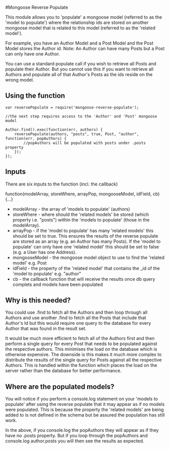 #Mongoose Reverse Populate

This module allows you to 'populate' a mongoose model (referred to as the 'model to populate') where the relationship ids are stored on another mongoose model that is related to this model (referred to as the 'related model').

For example, you have an Author Model and a Post Model and the Post Model stores the Author id.
Note: An Author can have many Posts but a Post can only have one Author.

You can use a standard populate call if you wish to retrieve all Posts and populate their Author. But you cannot use this if you want to retrieve all Authors and populate all of that Author's Posts as the ids reside on the wrong model. 

## Using the function

```
var reversePopulate = require('mongoose-reverse-populate');

//the next step requires access to the 'Author' and 'Post' mongoose model

Author.find().exec(function(err, authors) {
	reversePopulate(authors, "posts", true, Post, "author", function(err, popAuthors) {
		//popAuthors will be populated with posts under .posts property
	});
});

```
## Inputs

There are six inputs to the function (incl. the callback)

function(modelArray, storeWhere, arrayPop, mongooseModel, idField, cb) {...}

* modelArray - the array of 'models to populate' (authors)
* storeWhere - where should the 'related models' be stored (which property i.e. "posts") within the 'models to populate' (those in the modelArray).
* arrayPop - if the 'model to populate' has many 'related models' this should be set to true. This ensures the results of the reverse populate are stored as an array (e.g. an Author has many Posts). If the 'model to populate' can only have one 'related model' this should be set to false (e.g. a User has one Address).
* mongooseModel - the mongoose model object to use to find the 'related model' e.g. Post
* idField - the property of the 'related model' that contains the _id of the 'model to populate' e.g. "author"
* cb - the callback function that will receive the results once db query complets and models have been populated

## Why is this needed?

You could use .find to fetch all the Authors and then loop through all Authors and use another .find to fetch all the Posts that include that Author's Id but this would require one query to the database for every Author that was found in the result set.

It would be much more efficient to fetch all of the Authors first and then perform a single query for every Post that needs to be populated against the respective authors. This minimises the load on the database which is otherwise expensive. The downside is this makes it much more complex to distribute the results of the single query for Posts against all the respective Authors. This is handled within the function which places the load on the server rather than the database for better performance.


## Where are the populated models?

You will notice if you perform a console.log statement on your 'models to populate' after using the reverse populate that it may appear as if no models were populated. This is because the property the 'related models' are being added to is not defined in the schema but be assured the population has still work.

In the above, if you console.log the popAuthors they will appear as if they have no .posts property. But if you loop through the popAuthors and console.log author.posts you will then see the results as expected.